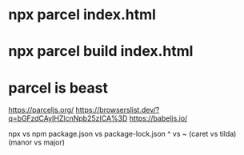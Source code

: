 # npx parcel index.html

# npx parcel build index.html

# parcel is beast

https://parceljs.org/
https://browserslist.dev/?q=bGFzdCAyIHZlcnNpb25zICA%3D
https://babeljs.io/

npx vs npm
package.json vs package-lock.json
^ vs ~ (caret vs tilda) (manor vs major)

